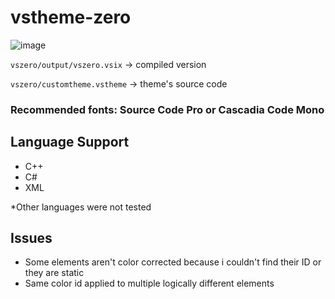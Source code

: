 # vstheme-zero 
![image](https://i.imgur.com/9pLrdxt.png)

`vszero/output/vszero.vsix` -> compiled version

`vszero/customtheme.vstheme` -> theme's source code

### Recommended fonts: Source Code Pro or Cascadia Code Mono

## Language Support
- C++
- C#
- XML

*Other languages were not tested

## Issues
- Some elements aren't color corrected because i couldn't find their ID or they are static
- Same color id applied to multiple logically different elements

